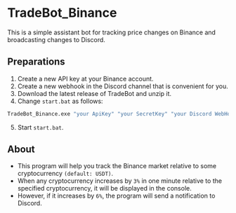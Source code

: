 # TradeBot_Binance
This is a simple assistant bot for tracking price changes on Binance and broadcasting changes to Discord.

## Preparations
1. Create a new API key at your Binance account.
2. Create a new webhook in the Discord channel that is convenient for you.
3. Download the latest release of TradeBot and unzip it.
4. Change `start.bat` as follows:
``` bash
TradeBot_Binance.exe "your ApiKey" "your SecretKey" "your Discord WebHook URL" "optional: relative Сryptocurrency (default: USDT)"
```
5. Start `start.bat`.

## About
- This program will help you track the Binance market relative to some cryptocurrency `(default: USDT)`. 
- When any cryptocurrency increases by `3%` in one minute relative to the specified cryptocurrency, it will be displayed in the console. 
- However, if it increases by `6%`, the program will send a notification to Discord.
